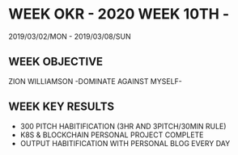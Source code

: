 # WEEK OKR - 2020 WEEK 10TH -

2019/03/02/MON - 2019/03/08/SUN

## WEEK OBJECTIVE

ZION WILLIAMSON -DOMINATE AGAINST MYSELF-

## WEEK KEY RESULTS

- 300 PITCH HABITIFICATION (3HR AND 3PITCH/30MIN RULE)
- K8S & BLOCKCHAIN PERSONAL PROJECT COMPLETE
- OUTPUT HABITIFICATION WITH PERSONAL BLOG EVERY DAY
